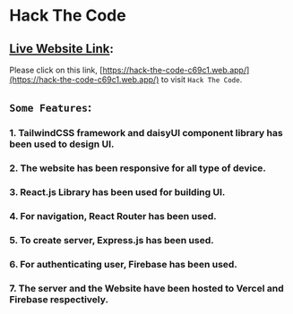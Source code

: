 # Hack The Code

## [Live Website Link](https://hack-the-code-c69c1.web.app/):

Please click on this link, [https://hack-the-code-c69c1.web.app/](https://hack-the-code-c69c1.web.app/) to visit `Hack The Code`.



## `Some Features`:

### 1. TailwindCSS framework and daisyUI component library has been used to design UI.
### 2. The website has been responsive for all type of device.
### 3. React.js Library has been used for building UI.
### 4. For navigation, React Router has been used.
### 5. To create server, Express.js has been used.
### 6. For authenticating user, Firebase has been used.
### 7. The server and the Website have been hosted to Vercel and Firebase respectively.
